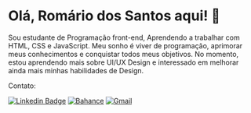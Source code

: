 # Olá, Romário dos Santos aqui! 👋 
<!-- ## Fancy seeing you here! <img src="https://raw.githubusercontent.com/aemmadi/aemmadi/master/wave.gif" width="100px"> -->
Sou estudante de Programação front-end, Aprendendo a trabalhar com HTML, CSS e JavaScript. Meu sonho é viver de programação, aprimorar meus conhecimentos e conquistar todos meus objetivos.
No momento, estou aprendendo mais sobre UI/UX Design e interessado em melhorar ainda mais minhas habilidades de Design.

Contato:

[![Linkedin Badge](https://img.shields.io/badge/LinkedIn-0077B5?style=for-the-badge&logo=linkedin&logoColor=white&link=https://www.linkedin.com/in/anirudhemmadi/)](https://www.linkedin.com/in/romariojdosantos/)
[![Bahance](https://img.shields.io/badge/-Behance-1473e6?style=for-the-badge&logo=behance&logoColor=white&link=https://www.linkedin.com/in/anirudhemmadi/)](https://www.behance.com/in/romariojdosantos/)
[![Gmail](https://img.shields.io/badge/Gmail-D14836?style=for-the-badge&logo=gmail&logoColor=white&link=mailto:romariojdosantos@gmail.com)](mailto:romariojdosantos@gmail.com)




